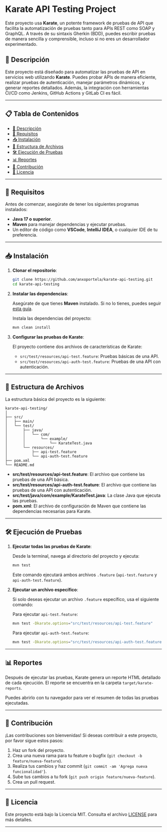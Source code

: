 # Karate API Testing Project

Este proyecto usa **Karate**, un potente framework de pruebas de API que facilita la automatización de pruebas tanto para APIs REST como SOAP y GraphQL. A través de su sintaxis Gherkin (BDD), puedes escribir pruebas de manera sencilla y comprensible, incluso si no eres un desarrollador experimentado.

## 🚀 Descripción

Este proyecto está diseñado para automatizar las pruebas de API en servicios web utilizando **Karate**. Puedes probar APIs de manera eficiente, realizar pruebas de autenticación, manejar parámetros dinámicos, y generar reportes detallados. Además, la integración con herramientas CI/CD como Jenkins, GitHub Actions y GitLab CI es fácil.

---

## 📋 Tabla de Contenidos

- [🚀 Descripción](#-descripción)
- [🔧 Requisitos](#-requisitos)
- [📥 Instalación](#-instalación)
- [📝 Estructura de Archivos](#-estructura-de-archivos)
- [🛠️ Ejecución de Pruebas](#️-ejecución-de-pruebas)
- [📊 Reportes](#-reportes)
- [📍 Contribución](#-contribución)
- [📜 Licencia](#-licencia)

---

## 🔧 Requisitos

Antes de comenzar, asegúrate de tener los siguientes programas instalados:

- **Java 17 o superior**.
- **Maven** para manejar dependencias y ejecutar pruebas.
- Un editor de código como **VSCode**, **IntelliJ IDEA**, o cualquier IDE de tu preferencia.

---

## 📥 Instalación

1. **Clonar el repositorio**:

   ```bash
   git clone https://github.com/anxoportela/karate-api-testing.git
   cd karate-api-testing
   ```

2. **Instalar las dependencias**:

   Asegúrate de que tienes **Maven** instalado. Si no lo tienes, puedes seguir [esta guía](https://maven.apache.org/install.html).

   Instala las dependencias del proyecto:

   ```bash
   mvn clean install
   ```

3. **Configurar las pruebas de Karate**:

   El proyecto contiene dos archivos de características de Karate: 

   - `src/test/resources/api-test.feature`: Pruebas básicas de una API.
   - `src/test/resources/api-auth-test.feature`: Pruebas de una API con autenticación.

---

## 📝 Estructura de Archivos

La estructura básica del proyecto es la siguiente:

```
karate-api-testing/
│
├── src/
│   ├── main/
│   └── test/
│       ├── java/
│       │   └── com/
│       │       └── example/
│       │           └── KarateTest.java
│       └── resources/
│           ├── api-test.feature
│           └── api-auth-test.feature
├── pom.xml
└── README.md
```

- **src/test/resources/api-test.feature**: El archivo que contiene las pruebas de una API básica.
- **src/test/resources/api-auth-test.feature**: El archivo que contiene las pruebas de una API con autenticación.
- **src/test/java/com/example/KarateTest.java**: La clase Java que ejecuta las pruebas.
- **pom.xml**: El archivo de configuración de Maven que contiene las dependencias necesarias para Karate.

---

## 🛠️ Ejecución de Pruebas

1. **Ejecutar todas las pruebas de Karate**:

   Desde la terminal, navega al directorio del proyecto y ejecuta:

   ```bash
   mvn test
   ```

   Este comando ejecutará ambos archivos `.feature` (`api-test.feature` y `api-auth-test.feature`).

2. **Ejecutar un archivo específico**:

   Si solo deseas ejecutar un archivo `.feature` específico, usa el siguiente comando:

   Para ejecutar `api-test.feature`:

   ```bash
   mvn test -Dkarate.options="src/test/resources/api-test.feature"
   ```

   Para ejecutar `api-auth-test.feature`:

   ```bash
   mvn test -Dkarate.options="src/test/resources/api-auth-test.feature"
   ```

---

## 📊 Reportes

Después de ejecutar las pruebas, Karate genera un reporte HTML detallado de cada ejecución. El reporte se encuentra en la carpeta `target/karate-reports`.

Puedes abrirlo con tu navegador para ver el resumen de todas las pruebas ejecutadas.

---

## 📍 Contribución

¡Las contribuciones son bienvenidas! Si deseas contribuir a este proyecto, por favor sigue estos pasos:

1. Haz un fork del proyecto.
2. Crea una nueva rama para tu feature o bugfix (`git checkout -b feature/nueva-feature`).
3. Realiza tus cambios y haz commit (`git commit -am 'Agrega nueva funcionalidad'`).
4. Sube tus cambios a tu fork (`git push origin feature/nueva-feature`).
5. Crea un pull request.

---

## 📜 Licencia

Este proyecto está bajo la Licencia MIT. Consulta el archivo [LICENSE](LICENSE) para más detalles.

---

